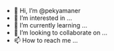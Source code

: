 - 👋 Hi, I’m @pekyamaner
- 👀 I’m interested in ...
- 🌱 I’m currently learning ...
- 💞️ I’m looking to collaborate on ...
- 📫 How to reach me ...

<!---
pekyamaner/pekyamaner is a ✨ special ✨ repository because its `README.md` (this file) appears on your GitHub profile.
You can click the Preview link to take a look at your changes.
--->
